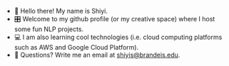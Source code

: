 - 🤖 Hello there! My name is Shiyi.
- 🎛️ Welcome to my github profile (or my creative space) where I host some fun NLP projects.
- 💻 I am also learning cool technologies (i.e. cloud computing platforms such as AWS and Google Cloud Platform).
- 💌 Questions? Write me an email at shiyis@brandeis.edu.


<!--
**shiyisrsly/shiyisrsly** is a ✨ _special_ ✨ repository because its `README.md` (this file) appears on your GitHub profile.

Here are some ideas to get you started:


-->
